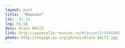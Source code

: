 ```yaml
---
layout: post
title:  "Reunion"
lat: -21.11
lng: 55.50
desc: Alain BALTZ
link: http://aquarelle-reunion.re/#/accueil/4195545
photo: http://voyage.eu.org/photos/Alain.BALTZ.jpg
---
```

